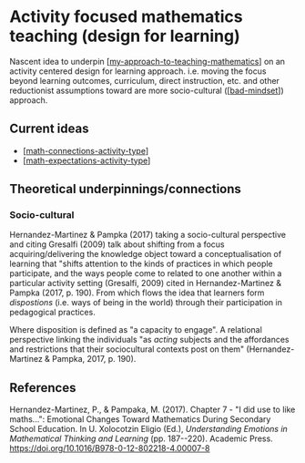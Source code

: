 <!--
 Copyright (C) 2023 David Jones
 
 This program is free software: you can redistribute it and/or modify
 it under the terms of the GNU Affero General Public License as
 published by the Free Software Foundation, either version 3 of the
 License, or (at your option) any later version.
 
 This program is distributed in the hope that it will be useful,
 but WITHOUT ANY WARRANTY; without even the implied warranty of
 MERCHANTABILITY or FITNESS FOR A PARTICULAR PURPOSE.  See the
 GNU Affero General Public License for more details.
 
 You should have received a copy of the GNU Affero General Public License
 along with this program.  If not, see <http://www.gnu.org/licenses/>.
-->

# Activity focused mathematics teaching (design for learning)



Nascent idea to underpin [[my-approach-to-teaching-mathematics]] on an activity centered design for learning approach. i.e. moving the focus beyond learning outcomes, curriculum, direct instruction, etc. and other reductionist assumptions toward are more socio-cultural ([[bad-mindset]]) approach.

## Current ideas

- [[math-connections-activity-type]]
- [[math-expectations-activity-type]]

## Theoretical underpinnings/connections

### Socio-cultural

Hernandez-Martinez & Pampka (2017) taking a socio-cultural perspective and citing Gresalfi (2009) talk about shifting from a focus acquiring/delivering the knowledge object toward a conceptualisation of learning that "shifts attention to the kinds of practices in which people participate, and the ways people come to related to one another within a particular activity setting (Gresalfi, 2009) cited in Hernandez-Martinez & Pampka (2017, p. 190). From which flows the idea that learners form _dispostions_ (i.e. ways of being in the world) through their participation in pedagogical practices.

Where disposition is defined as "a capacity to engage". A relational perspective linking the individuals "as _acting_ subjects and the affordances and restrictions that their sociocultural contexts post on them" (Hernandez-Martinez & Pampka, 2017, p. 190).

## References

Hernandez-Martinez, P., & Pampaka, M. (2017). Chapter 7 - "I did use to like maths...": Emotional Changes Toward Mathematics During Secondary School Education. In U. Xolocotzin Eligio (Ed.), *Understanding Emotions in Mathematical Thinking and Learning* (pp. 187--220). Academic Press. <https://doi.org/10.1016/B978-0-12-802218-4.00007-8>

[//begin]: # "Autogenerated link references for markdown compatibility"
[my-approach-to-teaching-mathematics]: ../my-approach-to-teaching-mathematics "My approach to teaching mathematics"
[bad-mindset]: ../../../CASA/bad-mindset "The BAD (Bricolage, Affordances, Distribution) mindset"
[math-connections-activity-type]: math-connections-activity-type "Mathematical Connections Activity Type"
[math-expectations-activity-type]: math-expectations-activity-type "Mathematical Exceptions Activity Type"
[//end]: # "Autogenerated link references"